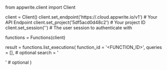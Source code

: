 from appwrite.client import Client

client = Client()
client.set_endpoint('https://<REGION>.cloud.appwrite.io/v1') # Your API Endpoint
client.set_project('5df5acd0d48c2') # Your project ID
client.set_session('') # The user session to authenticate with

functions = Functions(client)

result = functions.list_executions(
    function_id = '<FUNCTION_ID>',
    queries = [], # optional
    search = '<SEARCH>' # optional
)
